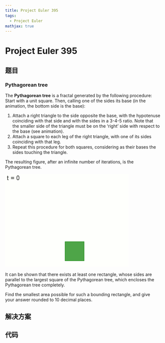 ```yaml
---
title: Project Euler 395
tags:
  - Project Euler
mathjax: true
---
```

<escape><!-- more --></escape>
    

# Project Euler 395
## 题目
### Pythagorean tree

The **Pythagorean tree** is a fractal generated by the following procedure:
Start with a unit square. Then, calling one of the sides its base (in the animation, the bottom side is the base):

1. Attach a right triangle to the side opposite the base, with the hypotenuse coinciding with that side and with the sides in a 3-4-5 ratio. Note that the smaller side of the triangle must be on the ‘right’ side with respect to the base (see animation).
2. Attach a square to each leg of the right triangle, with one of its sides coinciding with that leg.
3. Repeat this procedure for both squares, considering as their bases the sides touching the triangle.

The resulting figure, after an infinite number of iterations, is the Pythagorean tree.

![](../images/p395_pythagorean.gif)

It can be shown that there exists at least one rectangle, whose sides are parallel to the largest square of the Pythagorean tree, which encloses the Pythagorean tree completely.

Find the smallest area possible for such a bounding rectangle, and give your answer rounded to $10$ decimal places.


## 解决方案


## 代码


